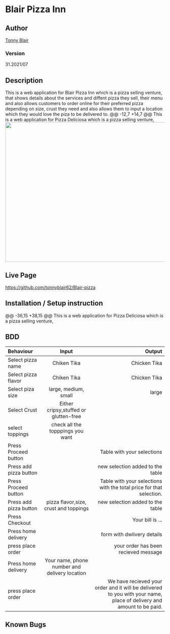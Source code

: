 # Blair Pizza Inn

## Author

[Tonny Blair](https://github.com/tonnyblair62/Blair-pizza)

### Version
31.2021/07

## Description

This is a web application for Blair Pizza Inn which is a pizza selling venture, that shows details about the services and diffent pizza they sell, their menu and also allows customers to order online for their preferred pizza depending on size, crust they need and also allows them to input a location which they would love the piza to be delivered to. 
@@ -12,7 +14,7 @@ This is a web application for Pizza Deliciosa which is a pizza selling venture,
<img src="https://raw.githubuser.com/tonnyblair62/Blair-pizza/master/images/pizzashop.png" width="900px" height="440px">

## Live Page 
<!-- https://github.com/tonnyblair62/Blair-pizza  -->
https://github.com/tonnyblair62/Blair-pizza


## Installation / Setup instruction
@@ -36,15 +38,15 @@ This is a web application for Pizza Deliciosa which is a pizza selling venture,
## BDD
| Behaviour      | Input        | Output       |
| :------------- | :----------: | -----------: |
|  Select pizza name  |   Chiken Tika |   Chicken Tika   |
|  Select pizza flavor  |   Chiken Tika |   Chicken Tika   |
| Select piza size  | large, medium, small |  large  |
| Select Crust   |  Either cripsy,stuffed or glutten-free  |     |
| select toppings  |  check all the topppings you want     |     |
| Press Proceed button |     | Table with your selections |
| Press add pizza button |     | new selection added to the table|
| Press Proceed button |     | Table with your selections with the total price for that selection.|
| Press add pizza button | pizza flavor,size, crust and toppings   | new selection added to the table|
| Press Checkout |     | Your bill is ...  |
| Press home delivery |     | form with dwlivery details |
| press place order| | your order has been recieved message|
| Press home delivery | Your name, phone number and delivery location     |  |
| press place order| | We have recieved your order and it will be delivered to you with your name, place of delivery and amount to be paid.|

## Known Bugs
